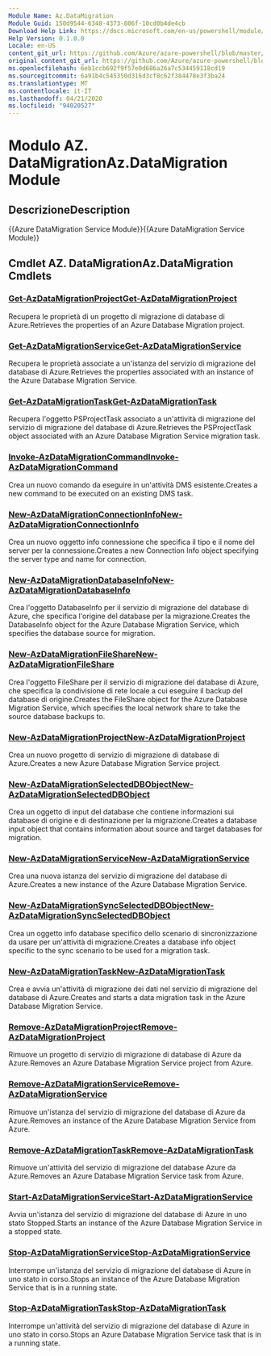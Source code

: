 ```yaml
---
Module Name: Az.DataMigration
Module Guid: 150d9544-6348-4373-806f-10cd0b4de4cb
Download Help Link: https://docs.microsoft.com/en-us/powershell/module/az.datamigration
Help Version: 0.1.0.0
Locale: en-US
content_git_url: https://github.com/Azure/azure-powershell/blob/master/src/DataMigration/DataMigration/help/Az.DataMigration.md
original_content_git_url: https://github.com/Azure/azure-powershell/blob/master/src/DataMigration/DataMigration/help/Az.DataMigration.md
ms.openlocfilehash: 6eb1ccb692f9f57e0d686a26a7c534459118cd19
ms.sourcegitcommit: 6a91b4c545350d316d3cf8c62f384478e3f3ba24
ms.translationtype: MT
ms.contentlocale: it-IT
ms.lasthandoff: 04/21/2020
ms.locfileid: "94020527"
---
```

# <span data-ttu-id="eff30-101">Modulo AZ. DataMigration</span><span class="sxs-lookup"><span data-stu-id="eff30-101">Az.DataMigration Module</span></span>
## <span data-ttu-id="eff30-102">Descrizione</span><span class="sxs-lookup"><span data-stu-id="eff30-102">Description</span></span>
<span data-ttu-id="eff30-103">{{Azure DataMigration Service Module}}</span><span class="sxs-lookup"><span data-stu-id="eff30-103">{{Azure DataMigration Service Module}}</span></span>

## <span data-ttu-id="eff30-104">Cmdlet AZ. DataMigration</span><span class="sxs-lookup"><span data-stu-id="eff30-104">Az.DataMigration Cmdlets</span></span>
### [<span data-ttu-id="eff30-105">Get-AzDataMigrationProject</span><span class="sxs-lookup"><span data-stu-id="eff30-105">Get-AzDataMigrationProject</span></span>](Get-AzDataMigrationProject.md)
<span data-ttu-id="eff30-106">Recupera le proprietà di un progetto di migrazione di database di Azure.</span><span class="sxs-lookup"><span data-stu-id="eff30-106">Retrieves the properties of an Azure Database Migration project.</span></span>

### [<span data-ttu-id="eff30-107">Get-AzDataMigrationService</span><span class="sxs-lookup"><span data-stu-id="eff30-107">Get-AzDataMigrationService</span></span>](Get-AzDataMigrationService.md)
<span data-ttu-id="eff30-108">Recupera le proprietà associate a un'istanza del servizio di migrazione del database di Azure.</span><span class="sxs-lookup"><span data-stu-id="eff30-108">Retrieves the properties associated with an instance of the Azure Database Migration Service.</span></span> 

### [<span data-ttu-id="eff30-109">Get-AzDataMigrationTask</span><span class="sxs-lookup"><span data-stu-id="eff30-109">Get-AzDataMigrationTask</span></span>](Get-AzDataMigrationTask.md)
<span data-ttu-id="eff30-110">Recupera l'oggetto PSProjectTask associato a un'attività di migrazione del servizio di migrazione del database di Azure.</span><span class="sxs-lookup"><span data-stu-id="eff30-110">Retrieves the PSProjectTask object associated with an Azure Database Migration Service migration task.</span></span>

### [<span data-ttu-id="eff30-111">Invoke-AzDataMigrationCommand</span><span class="sxs-lookup"><span data-stu-id="eff30-111">Invoke-AzDataMigrationCommand</span></span>](Invoke-AzDataMigrationCommand.md)
<span data-ttu-id="eff30-112">Crea un nuovo comando da eseguire in un'attività DMS esistente.</span><span class="sxs-lookup"><span data-stu-id="eff30-112">Creates a new command to be executed on an existing DMS task.</span></span>

### [<span data-ttu-id="eff30-113">New-AzDataMigrationConnectionInfo</span><span class="sxs-lookup"><span data-stu-id="eff30-113">New-AzDataMigrationConnectionInfo</span></span>](New-AzDataMigrationConnectionInfo.md)
<span data-ttu-id="eff30-114">Crea un nuovo oggetto info connessione che specifica il tipo e il nome del server per la connessione.</span><span class="sxs-lookup"><span data-stu-id="eff30-114">Creates a new Connection Info object specifying the server type and name for connection.</span></span>

### [<span data-ttu-id="eff30-115">New-AzDataMigrationDatabaseInfo</span><span class="sxs-lookup"><span data-stu-id="eff30-115">New-AzDataMigrationDatabaseInfo</span></span>](New-AzDataMigrationDatabaseInfo.md)
<span data-ttu-id="eff30-116">Crea l'oggetto DatabaseInfo per il servizio di migrazione del database di Azure, che specifica l'origine del database per la migrazione.</span><span class="sxs-lookup"><span data-stu-id="eff30-116">Creates the DatabaseInfo object for the Azure Database Migration Service, which specifies the database source for migration.</span></span>

### [<span data-ttu-id="eff30-117">New-AzDataMigrationFileShare</span><span class="sxs-lookup"><span data-stu-id="eff30-117">New-AzDataMigrationFileShare</span></span>](New-AzDataMigrationFileShare.md)
<span data-ttu-id="eff30-118">Crea l'oggetto FileShare per il servizio di migrazione del database di Azure, che specifica la condivisione di rete locale a cui eseguire il backup del database di origine.</span><span class="sxs-lookup"><span data-stu-id="eff30-118">Creates the FileShare object for the Azure Database Migration Service, which specifies the local network share to take the source database backups to.</span></span>

### [<span data-ttu-id="eff30-119">New-AzDataMigrationProject</span><span class="sxs-lookup"><span data-stu-id="eff30-119">New-AzDataMigrationProject</span></span>](New-AzDataMigrationProject.md)
<span data-ttu-id="eff30-120">Crea un nuovo progetto di servizio di migrazione di database di Azure.</span><span class="sxs-lookup"><span data-stu-id="eff30-120">Creates a new Azure Database Migration Service project.</span></span>

### [<span data-ttu-id="eff30-121">New-AzDataMigrationSelectedDBObject</span><span class="sxs-lookup"><span data-stu-id="eff30-121">New-AzDataMigrationSelectedDBObject</span></span>](New-AzDataMigrationSelectedDBObject.md)
<span data-ttu-id="eff30-122">Crea un oggetto di input del database che contiene informazioni sui database di origine e di destinazione per la migrazione.</span><span class="sxs-lookup"><span data-stu-id="eff30-122">Creates a database input object that contains information about source and target databases for migration.</span></span>

### [<span data-ttu-id="eff30-123">New-AzDataMigrationService</span><span class="sxs-lookup"><span data-stu-id="eff30-123">New-AzDataMigrationService</span></span>](New-AzDataMigrationService.md)
<span data-ttu-id="eff30-124">Crea una nuova istanza del servizio di migrazione del database di Azure.</span><span class="sxs-lookup"><span data-stu-id="eff30-124">Creates a new instance of the Azure Database Migration Service.</span></span>

### [<span data-ttu-id="eff30-125">New-AzDataMigrationSyncSelectedDBObject</span><span class="sxs-lookup"><span data-stu-id="eff30-125">New-AzDataMigrationSyncSelectedDBObject</span></span>](New-AzDataMigrationSyncSelectedDBObject.md)
<span data-ttu-id="eff30-126">Crea un oggetto info database specifico dello scenario di sincronizzazione da usare per un'attività di migrazione.</span><span class="sxs-lookup"><span data-stu-id="eff30-126">Creates a database info object specific to the sync scenario to be used for a migration task.</span></span>

### [<span data-ttu-id="eff30-127">New-AzDataMigrationTask</span><span class="sxs-lookup"><span data-stu-id="eff30-127">New-AzDataMigrationTask</span></span>](New-AzDataMigrationTask.md)
<span data-ttu-id="eff30-128">Crea e avvia un'attività di migrazione dei dati nel servizio di migrazione del database di Azure.</span><span class="sxs-lookup"><span data-stu-id="eff30-128">Creates and starts a data migration task in the Azure Database Migration Service.</span></span>

### [<span data-ttu-id="eff30-129">Remove-AzDataMigrationProject</span><span class="sxs-lookup"><span data-stu-id="eff30-129">Remove-AzDataMigrationProject</span></span>](Remove-AzDataMigrationProject.md)
<span data-ttu-id="eff30-130">Rimuove un progetto di servizio di migrazione di database di Azure da Azure.</span><span class="sxs-lookup"><span data-stu-id="eff30-130">Removes an Azure Database Migration Service project from Azure.</span></span>

### [<span data-ttu-id="eff30-131">Remove-AzDataMigrationService</span><span class="sxs-lookup"><span data-stu-id="eff30-131">Remove-AzDataMigrationService</span></span>](Remove-AzDataMigrationService.md)
<span data-ttu-id="eff30-132">Rimuove un'istanza del servizio di migrazione del database di Azure da Azure.</span><span class="sxs-lookup"><span data-stu-id="eff30-132">Removes an instance of the Azure Database Migration Service from Azure.</span></span>

### [<span data-ttu-id="eff30-133">Remove-AzDataMigrationTask</span><span class="sxs-lookup"><span data-stu-id="eff30-133">Remove-AzDataMigrationTask</span></span>](Remove-AzDataMigrationTask.md)
<span data-ttu-id="eff30-134">Rimuove un'attività del servizio di migrazione del database Azure da Azure.</span><span class="sxs-lookup"><span data-stu-id="eff30-134">Removes an Azure Database Migration Service task from Azure.</span></span>

### [<span data-ttu-id="eff30-135">Start-AzDataMigrationService</span><span class="sxs-lookup"><span data-stu-id="eff30-135">Start-AzDataMigrationService</span></span>](Start-AzDataMigrationService.md)
<span data-ttu-id="eff30-136">Avvia un'istanza del servizio di migrazione del database di Azure in uno stato Stopped.</span><span class="sxs-lookup"><span data-stu-id="eff30-136">Starts an instance of the Azure Database Migration Service in a stopped state.</span></span> 

### [<span data-ttu-id="eff30-137">Stop-AzDataMigrationService</span><span class="sxs-lookup"><span data-stu-id="eff30-137">Stop-AzDataMigrationService</span></span>](Stop-AzDataMigrationService.md)
<span data-ttu-id="eff30-138">Interrompe un'istanza del servizio di migrazione del database di Azure in uno stato in corso.</span><span class="sxs-lookup"><span data-stu-id="eff30-138">Stops an instance of the Azure Database Migration Service that is in a running state.</span></span>

### [<span data-ttu-id="eff30-139">Stop-AzDataMigrationTask</span><span class="sxs-lookup"><span data-stu-id="eff30-139">Stop-AzDataMigrationTask</span></span>](Stop-AzDataMigrationTask.md)
<span data-ttu-id="eff30-140">Interrompe un'attività del servizio di migrazione del database di Azure in uno stato in corso.</span><span class="sxs-lookup"><span data-stu-id="eff30-140">Stops an  Azure Database Migration Service task that is in a running state.</span></span>

